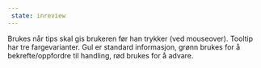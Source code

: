 ```yaml
---
 state: inreview
---
```

Brukes når tips skal gis brukeren før han trykker (ved mouseover). Tooltip har tre fargevarianter. Gul er standard informasjon, grønn brukes for å bekrefte/oppfordre til handling, rød brukes for å advare.
